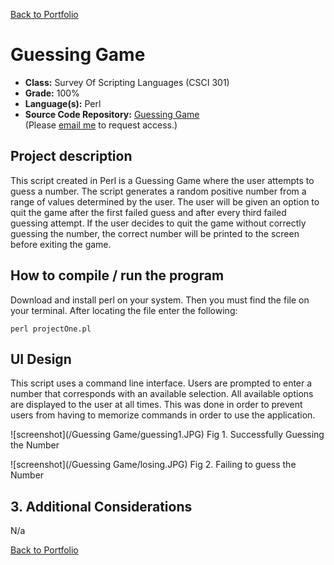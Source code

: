 [Back to Portfolio](./)

Guessing Game
===============

-   **Class:** Survey Of Scripting Languages (CSCI 301)
-   **Grade:** 100%
-   **Language(s):** Perl
-   **Source Code Repository:** [Guessing Game](https://github.com/Xcar17/Guessing-Game)  
    (Please [email me](mailto:cror93@gmail.com?subject=GitHub%20Access) to request access.)

## Project description

This script created in Perl is a Guessing Game where the user attempts to guess a number. The script generates a random positive number from a range of values determined by the user. The user will be given an option to quit the game after the first failed guess and after every third failed guessing attempt. If the user decides to quit the game without correctly guessing the number, the correct number will be printed to the screen before exiting the game.

## How to compile / run the program

Download and install perl on your system. Then you must find the file on your terminal. After locating the file enter the following:

```
perl projectOne.pl
```

## UI Design

This script uses a command line interface. Users are prompted to enter a number that corresponds with an available selection. All available options are displayed to the user at all times. This was done in order to prevent users from having to memorize commands in order to use the application.

![screenshot](/Guessing Game/guessing1.JPG)
Fig 1. Successfully Guessing the Number

![screenshot](/Guessing Game/losing.JPG)
Fig 2. Failing to guess the Number

## 3. Additional Considerations

N/a


[Back to Portfolio](./)
